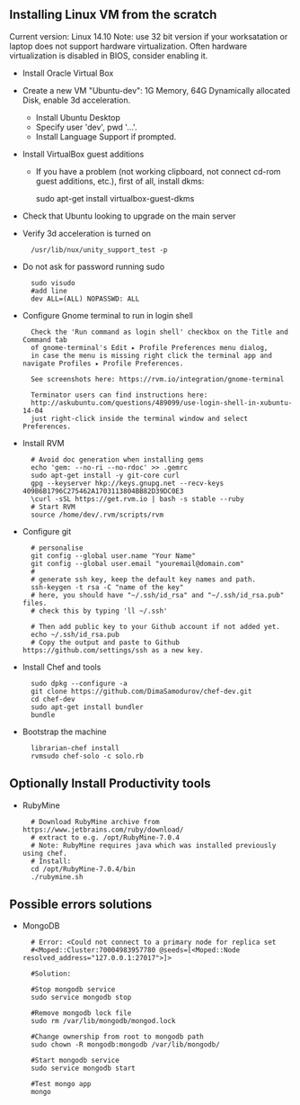 ## Installing Linux VM from the scratch

Current version: Linux 14.10
Note: use 32 bit version if your worksatation or laptop does not support hardware virtualization.
Often hardware virtualization is disabled in BIOS, consider enabling it.


- Install Oracle Virtual Box
- Create a new VM "Ubuntu-dev": 1G Memory, 64G Dynamically allocated Disk, enable 3d acceleration.
    - Install Ubuntu Desktop
    - Specify user 'dev', pwd '...'.
    - Install Language Support if prompted.
- Install VirtualBox guest additions
    - If you have a problem (not working clipboard, not connect cd-rom guest additions, etc.), first of all, install dkms:

        sudo apt-get install virtualbox-guest-dkms

- Check that Ubuntu looking to upgrade on the main server
- Verify 3d acceleration is turned on

        /usr/lib/nux/unity_support_test -p

- Do not ask for password running sudo

        sudo visudo
        #add line
        dev ALL=(ALL) NOPASSWD: ALL

- Configure Gnome terminal to run in login shell

        Check the 'Run command as login shell' checkbox on the Title and Command tab
        of gnome-terminal's Edit ▸ Profile Preferences menu dialog,
        in case the menu is missing right click the terminal app and navigate Profiles ▸ Profile Preferences.
        
        See screenshots here: https://rvm.io/integration/gnome-terminal
        
        Terminator users can find instructions here:
        http://askubuntu.com/questions/489099/use-login-shell-in-xubuntu-14-04
        just right-click inside the terminal window and select Preferences.
  
- Install RVM

        # Avoid doc generation when installing gems
        echo 'gem: --no-ri --no-rdoc' >> .gemrc
        sudo apt-get install -y git-core curl
        gpg --keyserver hkp://keys.gnupg.net --recv-keys 409B6B1796C275462A1703113804BB82D39DC0E3
        \curl -sSL https://get.rvm.io | bash -s stable --ruby
        # Start RVM
        source /home/dev/.rvm/scripts/rvm

- Configure git

        # personalise
        git config --global user.name "Your Name"
        git config --global user.email "youremail@domain.com"
        #
        # generate ssh key, keep the default key names and path. 
        ssh-keygen -t rsa -C "name of the key"
        # here, you should have "~/.ssh/id_rsa" and "~/.ssh/id_rsa.pub" files.
        # check this by typing 'll ~/.ssh'
        
        # Then add public key to your Github account if not added yet.
        echo ~/.ssh/id_rsa.pub
        # Copy the output and paste to Github https://github.com/settings/ssh as a new key.
         

- Install Chef and tools

        sudo dpkg --configure -a
        git clone https://github.com/DimaSamodurov/chef-dev.git
        cd chef-dev
        sudo apt-get install bundler
        bundle

- Bootstrap the machine

        librarian-chef install
        rvmsudo chef-solo -c solo.rb


## Optionally Install Productivity tools

- RubyMine

        # Download RubyMine archive from https://www.jetbrains.com/ruby/download/
        # extract to e.g. /opt/RubyMine-7.0.4
        # Note: RubyMine requires java which was installed previously using chef.
        # Install:
        cd /opt/RubyMine-7.0.4/bin
        ./rubymine.sh


## Possible errors solutions

- MongoDB

        # Error: <Could not connect to a primary node for replica set 
        #<Moped::Cluster:70004983957780 @seeds=[<Moped::Node resolved_address="127.0.0.1:27017">]>
        
        #Solution:
        
        #Stop mongodb service
        sudo service mongodb stop
        
        #Remove mongodb lock file
        sudo rm /var/lib/mongodb/mongod.lock
        
        #Change ownership from root to mongodb path
        sudo chown -R mongodb:mongodb /var/lib/mongodb/
        
        #Start mongodb service
        sudo service mongodb start
        
        #Test mongo app
        mongo
